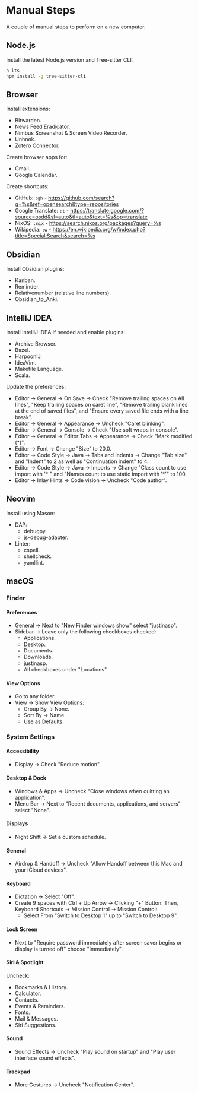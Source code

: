 # Manual Steps

A couple of manual steps to perform on a new computer.

## Node.js

Install the latest Node.js version and Tree-sitter CLI:

```bash
n lts
npm install -g tree-sitter-cli
```

## Browser

Install extensions:

* Bitwarden.
* News Feed Eradicator.
* Nimbus Screenshot & Screen Video Recorder.
* Unhook.
* Zotero Connector.

Create browser apps for:

* Gmail.
* Google Calendar.

Create shortcuts:

* GitHub: `:gh` - <https://github.com/search?q=%s&ref=opensearch&type=repositories>
* Google Translate: `:t` - <https://translate.google.com/?source=osdd&sl=auto&tl=auto&text=%s&op=translate>
* NixOS: `:nix` - <https://search.nixos.org/packages?query=%s>
* Wikipedia: `:w` - <https://en.wikipedia.org/w/index.php?title=Special:Search&search=%s>

## Obsidian

Install Obsidian plugins:

* Kanban.
* Reminder.
* Relativenumber (relative line numbers).
* Obsidian_to_Anki.

## IntelliJ IDEA

Install IntelliJ IDEA if needed and enable plugins:

* Archive Browser.
* Bazel.
* HarpoonIJ.
* IdeaVim.
* Makefile Language.
* Scala.

Update the preferences:

* Editor -> General -> On Save -> Check "Remove trailing spaces on All lines",
  "Keep trailing spaces on caret line", "Remove trailing blank lines at the end
  of saved files", and "Ensure every saved file ends with a line break".
* Editor -> General -> Appearance -> Uncheck "Caret blinking".
* Editor -> General -> Console -> Check "Use soft wraps in console".
* Editor -> General -> Editor Tabs -> Appearance -> Check "Mark modified (*)".
* Editor -> Font -> Change "Size" to 20.0.
* Editor -> Code Style -> Java -> Tabs and Indents -> Change "Tab size" and
  "Indent" to 2 as well as "Continuation indent" to 4.
* Editor -> Code Style -> Java -> Imports -> Change "Class count to use import
  with '\*'" and "Names count to use static import with '*'" to 100.
* Editor -> Inlay Hints -> Code vision -> Uncheck "Code author".

## Neovim

Install using Mason:

* DAP:
    * debugpy.
    * js-debug-adapter.
* Linter:
    * cspell.
    * shellcheck.
    * yamllint.

## macOS

### Finder

#### Preferences

* General -> Next to "New Finder windows show" select "justinasp".
* Sidebar -> Leave only the following checkboxes checked:
    * Applications.
    * Desktop.
    * Documents.
    * Downloads.
    * justinasp.
    * All checkboxes under "Locations".

#### View Options

* Go to any folder.
* View -> Show View Options:
    * Group By -> None.
    * Sort By -> Name.
    * Use as Defaults.

### System Settings

#### Accessibility

* Display -> Check "Reduce motion".

#### Desktop & Dock

* Windows & Apps -> Uncheck "Close windows when quitting an application".
* Menu Bar -> Next to "Recent documents, applications, and servers" select
  "None".

#### Displays

* Night Shift -> Set a custom schedule.

#### General

* Airdrop & Handoff -> Uncheck "Allow Handoff between this Mac and your iCloud
  devices".

#### Keyboard

* Dictation -> Select "Off".
* Create 9 spaces with Ctrl + Up Arrow -> Clicking "+" Button. Then, Keyboard
  Shortcuts -> Mission Control -> Mission Control:
    * Select From "Switch to Desktop 1" up to "Switch to Desktop 9".

#### Lock Screen

* Next to "Require password immediately after screen saver
  begins or display is turned off" choose "Immediately".

#### Siri & Spotlight

Uncheck:

* Bookmarks & History.
* Calculator.
* Contacts.
* Events & Reminders.
* Fonts.
* Mail & Messages.
* Siri Suggestions.

#### Sound

* Sound Effects -> Uncheck "Play sound on startup" and "Play user interface
  sound effects".

#### Trackpad

* More Gestures -> Uncheck "Notification Center".
